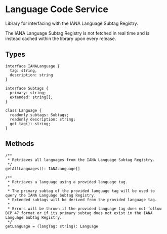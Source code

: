 # Language Code Service

Library for interfacing with the IANA Language Subtag Registry.

The IANA Language Subtag Registry is not fetched in real time and is instead cached within the library upon every release. 

## Types

```
interface IANALanguage {
  tag: string,
  description: string
}
```

```
interface Subtags {
  primary: string;
  extended: string[];
}
```

```
class Language {
  readonly subtags: Subtags;
  readonly description: string;
  get tag(): string;
}
```

## Methods

```
/** 
 * Retrieves all languages from the IANA Language Subtag Registry.
 */
getAllLanguages(): IANALanguage[]
```
```
/** 
 * Retrieves a language using a provided language tag. 
 * 
 * The primary subtag of the provided language tag will be used to query the IANA Language Subtag Registry. 
 * Extended subtags will be derived from the provided language tag.
 *
 * Errors will be thrown if the provided language tag does not follow BCP 47 format or if its primary subtag does not exist in the IANA Language Subtag Registry.
 */
getLanguage = (langTag: string): Language
```
